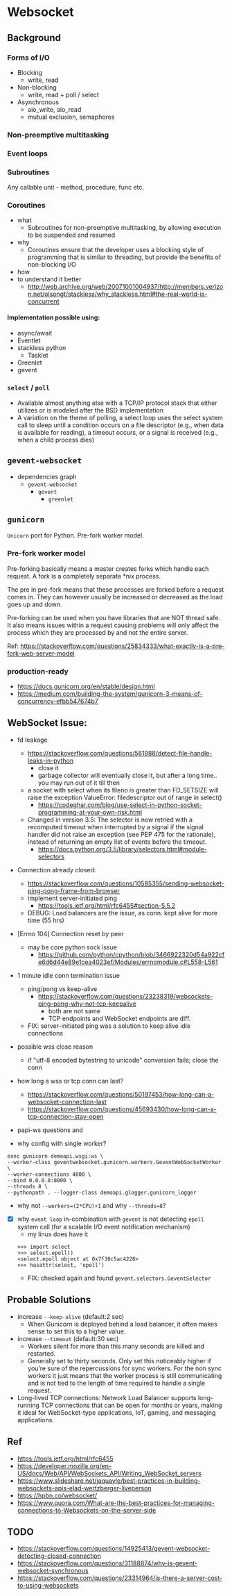 # Websocket

## Background

### Forms of I/O
- Blocking
	- write, read 	
- Non-blocking 	
	- write, read + poll / select
- Asynchronous 
	- aio_write, aio_read
	- mutual exclusion, semaphores

### Non-preemptive multitasking

### Event loops

### Subroutines 
Any callable unit - method, procedure, func etc.

### Coroutines 
- what
	- Subroutines for non-preemptive multitasking, by allowing execution to be suspended and resumed
- why
	- Coroutines ensure that the developer uses a blocking style of programming that is similar to threading, but provide the benefits of non-blocking I/O
- how
- to understand it better
	- http://web.archive.org/web/20071001004937/http://members.verizon.net/olsongt/stackless/why_stackless.html#the-real-world-is-concurrent

#### Implementation possible using:
- async/await
- Eventlet
- stackless python
	- Tasklet
- Greenlet
- gevent


### `select` / `poll` 
- Available almost anything else with a TCP/IP protocol stack that either utilizes or is modeled after the BSD implementation
- A variation on the theme of polling, a select loop uses the select system call to sleep until a condition occurs on a file descriptor (e.g., when data is available for reading), a timeout occurs, or a signal is received (e.g., when a child process dies)

## `gevent-websocket`
- dependencies graph
	- `gevent-websocket`
		- `gevent`
			- `greenlet`

## `gunicorn`

`Unicorn` port for Python. Pre-fork worker model.

### Pre-fork worker model

Pre-forking basically means a master creates forks which handle each request. A fork is a completely separate *nix process.

The pre in pre-fork means that these processes are forked before a request comes in. They can however usually be increased or decreased as the load goes up and down.

Pre-forking can be used when you have libraries that are NOT thread safe. It also means issues within a request causing problems will only affect the process which they are processed by and not the entire server.

Ref: https://stackoverflow.com/questions/25834333/what-exactly-is-a-pre-fork-web-server-model



### production-ready
- https://docs.gunicorn.org/en/stable/design.html
- https://medium.com/building-the-system/gunicorn-3-means-of-concurrency-efbb547674b7

## WebSocket Issue:
- fd leakage
	- https://stackoverflow.com/questions/561988/detect-file-handle-leaks-in-python
		- close it
		- garbage collector will eventually close it, but after a long time.. you may run out of it till then
	- a socket with select when its fileno is greater than FD_SETSIZE will raise the exception ValueError: filedescriptor out of range in select()
		- https://codeghar.com/blog/use-select-in-python-socket-programming-at-your-own-risk.html
	- Changed in version 3.5: The selector is now retried with a recomputed timeout when interrupted by a signal if the signal handler did not raise an exception (see PEP 475 for the rationale), instead of returning an empty list of events before the timeout.
		- https://docs.python.org/3.5/library/selectors.html#module-selectors
- Connection already closed:
	- https://stackoverflow.com/questions/10585355/sending-websocket-ping-pong-frame-from-browser
	- implement server-initiated ping
		- https://tools.ietf.org/html/rfc6455#section-5.5.2
	- DEBUG: Load balancers are the issue, as conn. kept alive for more time (55 hrs)
- [Errno 104] Connection reset by peer
	- may be core python sock issue
		- https://github.com/python/cpython/blob/3466922320d54a922cfe6d6d44e89e1cea4023ef/Modules/errnomodule.c#L558-L561
- 1 minute idle conn termination issue
	- ping/pong vs keep-alive
		- https://stackoverflow.com/questions/23238319/websockets-ping-pong-why-not-tcp-keepalive
			- both are not same
			- TCP endpoints and WebSocket endpoints are diff.
	- FIX: server-initiated ping was a solution to keep alive idle connections

- possible wss close reason
	- if "utf-8 encoded bytestring to unicode" conversion fails; close the conn
- how long a wss or tcp conn can last?
	- https://stackoverflow.com/questions/50197453/how-long-can-a-websocket-connection-last
	- https://stackoverflow.com/questions/45693430/how-long-can-a-tcp-connection-stay-open
	

- papi-ws questions and
- why config with single worker?
```
exec gunicorn demoapi.wsgi:ws \
--worker-class geventwebsocket.gunicorn.workers.GeventWebSocketWorker \
--worker-connections 4000 \
--bind 0.0.0.0:8000 \
--threads 8 \
--pythonpath . --logger-class demoapi.glogger.gunicorn_logger
```

- why not `--workers=(2*CPU)+1` and why `--threads=8`?
- [x] why `event loop` in-combination with `gevent` is not detecting `epoll` system call (for a scalable I/O event notification mechanism)
	- my linux does have it
	```
	>>> import select
	>>> select.epoll()
	<select.epoll object at 0x7f30c5ac4228>
	>>> hasattr(select, 'epoll')
	```
	- FIX: checked again and found `gevent.selectors.GeventSelector`

## Probable Solutions
- increase `--keep-alive` (default:2 sec)
	- When Gunicorn is deployed behind a load balancer, it often makes sense to set this to a higher value.
- increase `--timeout` (default:30 sec)
	- Workers silent for more than this many seconds are killed and restarted.
	- Generally set to thirty seconds. Only set this noticeably higher if you’re sure of the repercussions for sync workers. For the non sync workers it just means that the worker process is still communicating and is not tied to the length of time required to handle a single request.
- Long-lived TCP connections: Network Load Balancer supports long-running TCP connections that can be open for months or years, making it ideal for WebSocket-type applications, IoT, gaming, and messaging applications.

## Ref
- https://tools.ietf.org/html/rfc6455
- https://developer.mozilla.org/en-US/docs/Web/API/WebSockets_API/Writing_WebSocket_servers
- https://www.slideshare.net/jaquayle/best-practices-in-building-websockets-apis-elad-wertzberger-liveperson
- https://hpbn.co/websocket/
- https://www.quora.com/What-are-the-best-practices-for-managing-connections-to-Websockets-on-the-server-side


## TODO
- https://stackoverflow.com/questions/14925413/gevent-websocket-detecting-closed-connection
- https://stackoverflow.com/questions/31188874/why-is-gevent-websocket-synchronous
- https://stackoverflow.com/questions/23314964/is-there-a-server-cost-to-using-websockets
